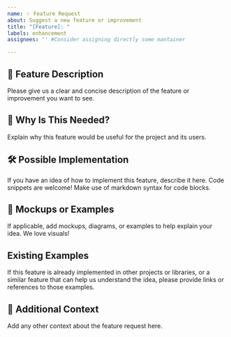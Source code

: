```yaml
---
name: ✨ Feature Request
about: Suggest a new feature or improvement
title: "[Feature]: "
labels: enhancement
assignees: '' #Consider assigning directly some mantainer

---
```


## 🚀 Feature Description

Please give us a clear and concise description of the feature or improvement you want to see.

## 🎯 Why Is This Needed?

Explain why this feature would be useful for the project and its users.

## 🛠️ Possible Implementation

If you have an idea of how to implement this feature, describe it here. Code snippets are welcome! Make use of markdown syntax for code blocks.

## 📸 Mockups or Examples

If applicable, add mockups, diagrams, or examples to help explain your idea. We love visuals!

## Existing Examples

If this feature is already implemented in other projects or libraries, or a similar feature that can help us understand the idea, please provide links or references to those examples.

## 📝 Additional Context

Add any other context about the feature request here.
